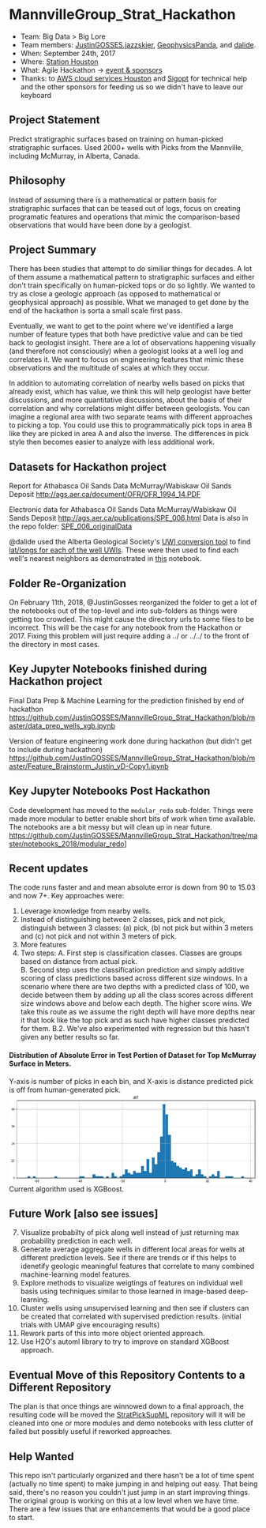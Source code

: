 # MannvilleGroup_Strat_Hackathon
- Team: Big Data > Big Lore
- Team members: <a href="https://github.com/JustinGOSSES">JustinGOSSES</a>,<a href="https://github.com/jazzskier">jazzskier</a>, <a href="https://github.com/GeophysicsPanda">GeophysicsPanda</a>, and <a href="https://github.com/dalide">dalide</a>.
- When: September 24th, 2017
- Where: <a href="http://stationhouston.com/">Station Houston</a>
- What: Agile Hackathon -> <a href="https://agilescientific.com/events/subsurface2018">event & sponsors</a>
- Thanks: to <a href="https://www.meetup.com/AWS-Houston/">AWS cloud services Houston</a> and <a href="https://sigopt.com/">Sigopt</a> for technical help and the other sponsors for feeding us so we didn't have to leave our keyboard

## Project Statement
Predict stratigraphic surfaces based on training on human-picked stratigraphic surfaces. Used 2000+ wells with Picks from the Mannville, including McMurray, in Alberta, Canada.

## Philosophy 
Instead of assuming there is a mathematical or pattern basis for stratigraphic surfaces that can be teased out of logs, focus on creating programatic features and operations that mimic the comparison-based observations that would have been done by a geologist.

## Project Summary
There has been studies that attempt to do similiar things for decades. A lot of them assume a mathematical pattern to stratigraphic surfaces and either don't train specifically on human-picked tops or do so lightly. We wanted to try as close a geologic approach (as opposed to mathematical or geophysical approach) as possible. What we managed to get done by the end of the hackathon is sorta a small scale first pass. 

Eventually, we want to get to the point where we've identified a large number of feature types that both have predictive value and can be tied back to geologist insight. There are a lot of observations happening visually (and therefore not consciously)  when a geologist looks at a well log and correlates it. We want to focus on engineering features that mimic these observations and the multitude of scales at which they occur.

In addition to automating correlation of nearby wells based on picks that already exist, which has value, we think this will help geologist have better discussions, and more quantitative discussions, about the basis of their correlation and why correlations might differ between geologists. You can imagine a regional area with two separate teams with different approaches to picking a top. You could use this to programmatically pick tops in area B like they are picked in area A and also the inverse. The differences in pick style then becomes easier to analyze with less additional work. 

## Datasets for Hackathon project

Report for Athabasca Oil Sands Data McMurray/Wabiskaw Oil Sands Deposit
http://ags.aer.ca/document/OFR/OFR_1994_14.PDF

Electronic data for Athabasca Oil Sands Data McMurray/Wabiskaw Oil Sands Deposit
http://ags.aer.ca/publications/SPE_006.html
Data is also in the repo folder: <a href="https://github.com/JustinGOSSES/MannvilleGroup_Strat_Hackathon/tree/master/SPE_006_originalData">SPE_006_originalData</a>

@dalide used the Alberta Geological Society's <a href="http://www1.aer.ca/GISConversionTools/conversion_tools.html">UWI conversion tool</a> to find <a href="https://github.com/JustinGOSSES/MannvilleGroup_Strat_Hackathon/blob/master/well_lat_lng.csv">lat/longs for each of the well UWIs</a>. These were then used to find each well's nearest neighbors as demonstrated in <a href="https://github.com/JustinGOSSES/MannvilleGroup_Strat_Hackathon/blob/master/notebooks_2018/mapmaking/Map_Exploration_v2-KDtree.ipynb">this</a> notebook. 

## Folder Re-Organization
On February 11th, 2018, @JustinGosses reorganized the folder to get a lot of the notebooks out of the top-level and into sub-folders as things were getting too crowded. This might cause the directory urls to some files to be incorrect. This will be the case for any notebook from the Hackathon or 2017. Fixing this problem will just require adding a ../ or ../../ to the front of the directory in most cases.

## Key Jupyter Notebooks finished during Hackathon project

Final Data Prep & Machine Learning for the prediction finished by end of hackathon
https://github.com/JustinGOSSES/MannvilleGroup_Strat_Hackathon/blob/master/data_prep_wells_xgb.ipynb

Version of feature engineering work done during hackathon (but didn't get to include during hackathon)
https://github.com/JustinGOSSES/MannvilleGroup_Strat_Hackathon/blob/master/Feature_Brainstorm_Justin_vD-Copy1.ipynb

## Key Jupyter Notebooks Post Hackathon
Code development has moved to the `modular_redo` sub-folder. Things were made more modular to better enable short bits of work when time available. The notebooks are a bit messy but will clean up in near future.
https://github.com/JustinGOSSES/MannvilleGroup_Strat_Hackathon/tree/master/notebooks_2018/modular_redo]

## Recent updates
The code runs faster and and mean absolute error is down from 90 to 15.03 and now 7+. Key approaches were:
1. Leverage knowledge from nearby wells.
2. Instead of distinguishing between 2 classes, pick and not pick, distinguish between 3 classes: (a) pick, (b) not pick but within 3 meters and (c) not pick and not within 3 meters of pick.
3. More features
4. Two steps: 
     A. First step is classification classes. Classes are groups based on distance from actual pick.  
     B. Second step uses the classification prediction and simply additive scoring of class predictions based across different size windows. In a scenario where there are two depths with a predicted class of 100, we decide between them by adding up all the class scores across different size windows above and below each depth. The higher score wins. We take this route as we assume the right depth will have more depths near it that look like the top pick and as such have higher classes predicted for them.
         B.2. We've also experimented with regression but this hasn't given any better results so far.
 

#### Distribution of Absolute Error in Test Portion of Dataset for Top McMurray Surface in Meters. 
Y-axis is number of picks in each bin, and X-axis is distance predicted pick is off from human-generated pick.
<img src="current_errors_TopMcMr_20181006.png"
     alt="image of current_errors_TopMcMr_20181006"
     style="float: left; margin-right: 25px;" />

Current algorithm used is XGBoost.

## Future Work [also see issues]
7. Visualize probabilty of pick along well instead of just returning max probability prediction in each well. 
8. Generate average aggregate wells in different local areas for wells at different prediction levels. See if there are trends or if this helps to idenetify geologic meaningful features that correlate to many combined machine-learning model features. 
9. Explore methods to visualize weigtings of features on individual well basis using techniques similar to those learned in image-based deep-learning. 
10. Cluster wells using unsupervised learning and then see if clusters can be created that correlated with supervised prediction results. (initial trials with UMAP give encouraging results)
11. Rework parts of this into more object oriented approach.
12. Use H2O's automl library to try to improve on standard XGBoost approach.

## Eventual Move of this Repository Contents to a Different Repository
The plan is that once things are winnowed down to a final approach, the resulting code will be moved the <a href="https://github.com/JustinGOSSES/StratPickSupML">StratPickSupML</a> repository will it will be cleaned into one or more modules and demo notebooks with less clutter of failed but possibly useful if reworked approaches.

## Help Wanted
This repo isn't particularly organized and there hasn't be a lot of time spent (actually no time spent) to make jumping in and helping out easy. That being said, there's no reason you couldn't just jump in an start improving things. The original group is working on this at a low level when we have time. There are a few issues that are enhancements that would be a good place to start.

